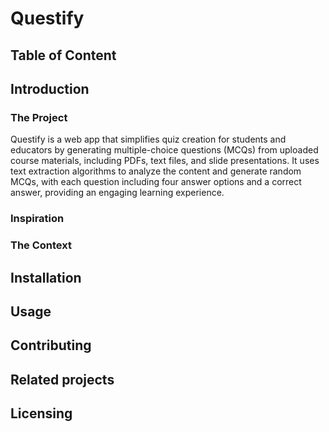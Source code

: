 # Questify


## Table of Content


## Introduction
 ### The Project
 Questify is a web app that simplifies quiz creation for students and educators by generating multiple-choice questions (MCQs) from uploaded course materials, including PDFs, text files, and slide presentations. It uses text extraction algorithms to analyze the content and generate random MCQs, with each question including four answer options and a correct answer, providing an engaging learning experience.
 <br />
 ### Inspiration

 ### The Context

## Installation


## Usage


## Contributing


## Related projects


## Licensing


